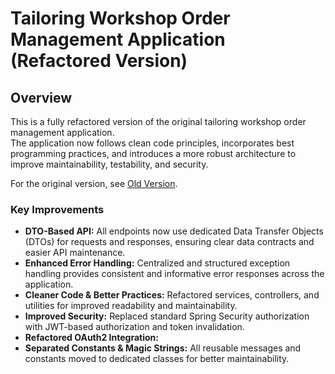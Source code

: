 # Tailoring Workshop Order Management Application (Refactored Version)

## Overview
This is a fully refactored version of the original tailoring workshop order management application.  
The application now follows clean code principles, incorporates best programming practices, and introduces a more robust architecture to improve maintainability, testability, and security.  

For the original version, see [Old Version]([link-to-old-readme](https://github.com/LBolechow/Praca-dyplomowa-SpringBoot-old)).

 ### Key Improvements
- **DTO-Based API:** All endpoints now use dedicated Data Transfer Objects (DTOs) for requests and responses, ensuring clear data contracts and easier API maintenance.  
- **Enhanced Error Handling:** Centralized and structured exception handling provides consistent and informative error responses across the application.  
- **Cleaner Code & Better Practices:** Refactored services, controllers, and utilities for improved readability and maintainability.  
- **Improved Security:** Replaced standard Spring Security authorization with JWT-based authorization and token invalidation.  
- **Refactored OAuth2 Integration:**
- **Separated Constants & Magic Strings:** All reusable messages and constants moved to dedicated classes for better maintainability.
